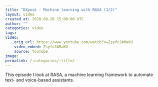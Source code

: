 ```yaml
---
title: "DXposé - Machine learning with RASA (1/2)"
layout: video
created_at: 2020-08-26 15:00:00 UTC
author: ""
categories: video
tags: 
video:
    orig_url: https://www.youtube.com/watch?v=ZsyfcJAMaKU
    video_embed: ZsyfcJAMaKU
    source: YouTube
image:
permalink: /:categories/:title/
---
```


This episode I look at RASA, a machine learning framework to automate text- and voice-based assistants.